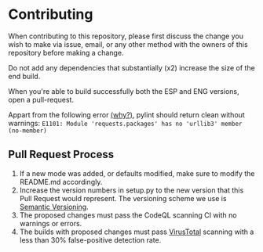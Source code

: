 # Contributing

When contributing to this repository, please first discuss the change you wish to make via issue, email, or any other method with the owners of this repository before making a change.

Do not add any dependencies that substantially (x2) increase the size of the end build.

When you're able to build successfully both the ESP and ENG versions, open a pull-request.

Appart from the following error [(why?)](https://github.com/PyCQA/pylint/issues/4584), pylint should return clean without warnings:
``E1101: Module 'requests.packages' has no 'urllib3' member (no-member)``

## Pull Request Process

1. If a new mode was added, or defaults modified, make sure to modify the README.md accordingly.
2. Increase the version numbers in setup.py to the new version that this Pull Request would represent. The versioning scheme we use is [Semantic Versioning](http://semver.org/).
3. The proposed changes must pass the CodeQL scanning CI with no warnings or errors.
4. The builds with proposed changes must pass [VirusTotal](virustotal.com) scanning with a less than 30% false-positive detection rate. 